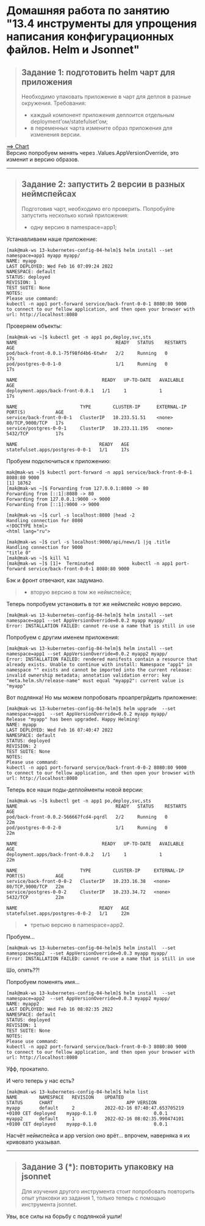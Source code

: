 # Домашняя работа по занятию "13.4 инструменты для упрощения написания конфигурационных файлов. Helm и Jsonnet"

> ## Задание 1: подготовить helm чарт для приложения
> Необходимо упаковать приложение в чарт для деплоя в разные окружения. Требования:
>* каждый компонент приложения деплоится отдельным deployment’ом/statefulset’ом;
>* в переменных чарта измените образ приложения для изменения версии.

[==> Chart](myapp)  
Версию попробуем менять через .Values.AppVersionOverride, это изменит и версию образов.

---
> ## Задание 2: запустить 2 версии в разных неймспейсах
> Подготовив чарт, необходимо его проверить. Попробуйте запустить несколько копий приложения:
> * одну версию в namespace=app1;
 
Устанавливаем наше приложение:
```
[mak@mak-ws 13-kubernetes-config-04-helm]$ helm install --set namespace=app1 myapp myapp/
NAME: myapp
LAST DEPLOYED: Wed Feb 16 07:09:24 2022
NAMESPACE: default
STATUS: deployed
REVISION: 1
TEST SUITE: None
NOTES:
Please use command:
kubectl -n app1 port-forward service/back-front-0-0-1 8080:80 9000
to connect to our fellow application, and then open your browser with url: http://localhost:8080
```

Проверяем объекты:
```
[mak@mak-ws ~]$ kubectl get -n app1 po,deploy,svc,sts
NAME                                    READY   STATUS    RESTARTS   AGE
pod/back-front-0.0.1-75f98fd4b6-6twhr   2/2     Running   0          17s
pod/postgres-0-0-1-0                    1/1     Running   0          17s

NAME                               READY   UP-TO-DATE   AVAILABLE   AGE
deployment.apps/back-front-0.0.1   1/1     1            1           17s

NAME                       TYPE        CLUSTER-IP      EXTERNAL-IP   PORT(S)           AGE
service/back-front-0-0-1   ClusterIP   10.233.51.51    <none>        80/TCP,9000/TCP   17s
service/postgres-0-0-1     ClusterIP   10.233.11.195   <none>        5432/TCP          17s

NAME                              READY   AGE
statefulset.apps/postgres-0-0-1   1/1     17s
```

Пробуем подключиться к приложению:
```
mak@mak-ws ~]$ kubectl port-forward -n app1 service/back-front-0-0-1 8080:80 9000
[1] 18762
[mak@mak-ws ~]$ Forwarding from 127.0.0.1:8080 -> 80
Forwarding from [::1]:8080 -> 80
Forwarding from 127.0.0.1:9000 -> 9000
Forwarding from [::1]:9000 -> 9000

[mak@mak-ws ~]$ curl -s localhost:8080 |head -2
Handling connection for 8080
<!DOCTYPE html>
<html lang="ru">

[mak@mak-ws ~]$ curl -s localhost:9000/api/news/1 |jq .title
Handling connection for 9000
"title 0"
[mak@mak-ws ~]$ kill %1
[mak@mak-ws ~]$ [1]+  Terminated              kubectl -n app1 port-forward service/back-front-0-0-1 8080:80 9000
```
Бэк и фронт отвечают, как задумано.

> * вторую версию в том же неймспейсе;

Теперь попробуем установить в тот же неймспейс новую версию. 
```
[mak@mak-ws 13-kubernetes-config-04-helm]$ helm install --set namespace=app1 --set AppVersionOverride=0.0.2 myapp myapp/ 
Error: INSTALLATION FAILED: cannot re-use a name that is still in use
```

Попробуем с другим именем приложения:
```
[mak@mak-ws 13-kubernetes-config-04-helm]$ helm install --set namespace=app1 --set AppVersionOverride=0.0.2 myapp2 myapp/
Error: INSTALLATION FAILED: rendered manifests contain a resource that already exists. Unable to continue with install: Namespace "app1" in namespace "" exists and cannot be imported into the current release: invalid ownership metadata; annotation validation error: key "meta.helm.sh/release-name" must equal "myapp2": current value is "myapp"
```

Вот подлянка! Но мы можем попробовать проапрегрйдить приложение:
```
[mak@mak-ws 13-kubernetes-config-04-helm]$ helm upgrade  --set namespace=app1  --set AppVersionOverride=0.0.2 myapp myapp/ 
Release "myapp" has been upgraded. Happy Helming!
NAME: myapp
LAST DEPLOYED: Wed Feb 16 07:40:47 2022
NAMESPACE: default
STATUS: deployed
REVISION: 2
TEST SUITE: None
NOTES:
Please use command:
kubectl -n app1 port-forward service/back-front-0-0-2 8080:80 9000
to connect to our fellow application, and then open your browser with url: http://localhost:8080
```

Теперь все наши поды-деплойменты новой версии:
```
[mak@mak-ws ~]$ kubectl get -n app1 po,deploy,svc,sts
NAME                                    READY   STATUS    RESTARTS   AGE
pod/back-front-0.0.2-566667fcd4-pqrdl   2/2     Running   0          22m
pod/postgres-0-0-2-0                    1/1     Running   0          22m

NAME                               READY   UP-TO-DATE   AVAILABLE   AGE
deployment.apps/back-front-0.0.2   1/1     1            1           22m

NAME                       TYPE        CLUSTER-IP     EXTERNAL-IP   PORT(S)           AGE
service/back-front-0-0-2   ClusterIP   10.233.16.38   <none>        80/TCP,9000/TCP   22m
service/postgres-0-0-2     ClusterIP   10.233.34.72   <none>        5432/TCP          22m

NAME                              READY   AGE
statefulset.apps/postgres-0-0-2   1/1     22m
```

> * третью версию в namespace=app2.

Пробуем...
```
[mak@mak-ws 13-kubernetes-config-04-helm]$ helm install  --set namespace=app2  --set AppVersionOverride=0.0.3 myapp myapp/ 
Error: INSTALLATION FAILED: cannot re-use a name that is still in use
```
Шо, опять??!

Попробуем поменять имя...
```
[mak@mak-ws 13-kubernetes-config-04-helm]$ helm install  --set namespace=app2  --set AppVersionOverride=0.0.3 myapp2 myapp/ 
NAME: myapp2
LAST DEPLOYED: Wed Feb 16 08:02:35 2022
NAMESPACE: default
STATUS: deployed
REVISION: 1
TEST SUITE: None
NOTES:
Please use command:
kubectl -n app2 port-forward service/back-front-0-0-3 8080:80 9000
to connect to our fellow application, and then open your browser with url: http://localhost:8080
```
Уфф, прокатило.

И чего теперь у нас есть?
```
[mak@mak-ws 13-kubernetes-config-04-helm]$ helm list
NAME      	NAMESPACE	REVISION	UPDATED                                	STATUS  	CHART                       	APP VERSION
myapp     	default  	2       	2022-02-16 07:40:47.653705219 +0100 CET	deployed	myapp-0.1.0                 	0.0.1      
myapp2    	default  	1       	2022-02-16 08:02:35.990474101 +0100 CET	deployed	myapp-0.1.0                 	0.0.1     
```
Насчёт неймспейса и app version оно врёт... впрочем, наверняка я их кривовато указывал.


---

>## Задание 3 (*): повторить упаковку на jsonnet
>Для изучения другого инструмента стоит попробовать повторить опыт упаковки из задания 1, только теперь с помощью инструмента jsonnet.

Увы, все силы на борьбу с подлянкой ушли!